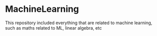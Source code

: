 # MachineLearning
This repository included everything that are related to machine learning, such as maths related to ML, linear algebra, etc
